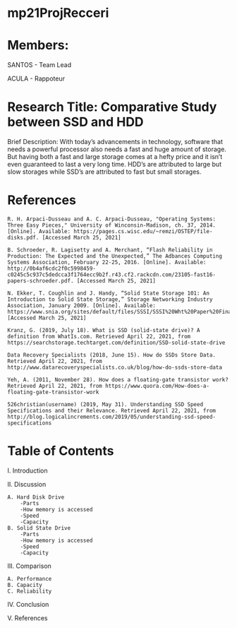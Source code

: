 # mp21ProjRecceri

# Members:

SANTOS - Team Lead

ACULA  - Rappoteur

# Research Title: Comparative Study between SSD and HDD 

Brief Description:
With today’s advancements in technology, software that needs a powerful processor also needs a fast and huge amount of storage. But having both a fast and large storage comes at a hefty price and it isn’t even guaranteed to last a very long time. HDD’s are attributed to large but slow storages while SSD’s are attributed to fast but small storages.

# References
	R. H. Arpaci-Dusseau and A. C. Arpaci-Dusseau, "Operating Systems: Three Easy Pieces," University of Winconsin-Madison, ch. 37, 2014. [Online]. Available: https://pages.cs.wisc.edu/~remzi/OSTEP/file-disks.pdf. [Accessed March 25, 2021]

	B. Schroeder, R. Lagisetty and A. Merchant, “Flash Reliability in Production: The Expected and the Unexpected,” The Adbances Computing Systems Association, February 22-25, 2016. [Online]. Available:  http://0b4af6cdc2f0c5998459-c0245c5c937c5dedcca3f1764ecc9b2f.r43.cf2.rackcdn.com/23105-fast16-papers-schroeder.pdf. [Accessed March 25, 2021]

	N. Ekker, T. Coughlin and J. Handy, “Solid State Storage 101: An Introduction to Solid State Storage,” Storage Networking Industry Association, January 2009. [Online]. Available: https://www.snia.org/sites/default/files/SSSI/SSSI%20Wht%20Paper%20Final%20101.pdf [Accessed March 25, 2021]

	Kranz, G. (2019, July 18). What is SSD (solid-state drive)? A definition from WhatIs.com. Retrieved April 22, 2021, from https://searchstorage.techtarget.com/definition/SSD-solid-state-drive

	Data Recovery Specialists (2018, June 15). How do SSDs Store Data. Retrieved April 22, 2021, from http://www.datarecoveryspecialists.co.uk/blog/how-do-ssds-store-data

	Yeh, A. (2011, November 28). How does a floating-gate transistor work? Retrieved April 22, 2021, from https://www.quora.com/How-does-a-floating-gate-transistor-work

	526christian(username) (2019, May 31). Understanding SSD Speed Specifications and their Relevance. Retrieved April 22, 2021, from http://blog.logicalincrements.com/2019/05/understanding-ssd-speed-specifications


# Table of Contents
I.	Introduction

II.	Discussion

	A. Hard Disk Drive
		-Parts
		-How memory is accessed
		-Speed
		-Capacity
	B. Solid State Drive
		-Parts
		-How memory is accessed
		-Speed
		-Capacity
	
III.	Comparison

	A. Performance
	B. Capacity
	C. Reliability
	
IV.	Conclusion

V.	References
	
